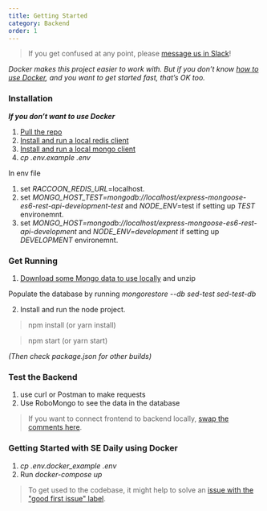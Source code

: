 ```yaml
---
title: Getting Started
category: Backend
order: 1
---
```


>If you get confused at any point, please [message us in Slack](http://softwaredaily.herokuapp.com/)!

_Docker makes this project easier to work with. But if you don’t know [how to use Docker](https://www.digitalocean.com/community/tutorials/how-to-install-and-use-docker-getting-started), and you want to get started fast, that’s OK too._

### Installation ###

***If you don’t want to use Docker***
1. [Pull the repo](https://github.com/SoftwareEngineeringDaily/software-engineering-daily-api)
2. [Install and run a local redis client](https://redis.io/topics/quickstart)
3. [Install and run a local mongo client](https://docs.mongodb.com/manual/tutorial/install-mongodb-on-os-x/)
4. _cp .env.example .env_

In env file 
1. set _RACCOON_REDIS_URL_=localhost. 
2. set _MONGO_HOST_TEST=mongodb://localhost/express-mongoose-es6-rest-api-development-test_ and _NODE_ENV_=test if setting up _TEST_ environemnt.
3. set _MONGO_HOST=mongodb://localhost/express-mongoose-es6-rest-api-development_ and _NODE_ENV=development_ if setting up _DEVELOPMENT_ environemnt.


### Get Running ###

1. [Download some Mongo data to use locally](https://www.dropbox.com/sh/5o1193iesmiul9v/AADKLQgkZBlQzjHk6mBBnp6Da?dl=0) and unzip

Populate the database by running _mongorestore --db  sed-test sed-test-db_

2. Install and run the node project.

>npm install (or yarn install)

>npm start (or yarn start)

_(Then check package.json for other builds)_

### Test the Backend ###

1. use curl or Postman to make requests
2. Use RoboMongo to see the data in the database

>If you want to connect frontend to backend locally, [swap the comments here](https://github.com/SoftwareEngineeringDaily/sedaily-front-end/blob/master/src/store/actions/config.js).

### Getting Started with SE Daily using Docker

1. _cp .env.docker_example .env_
2. Run _docker-compose up_

> To get used to the codebase, it might help to solve an [issue with the "good first issue" label](https://github.com/SoftwareEngineeringDaily/software-engineering-daily-api/issues?q=is%3Aissue+is%3Aopen+label%3A%22good+first+issue%22).
